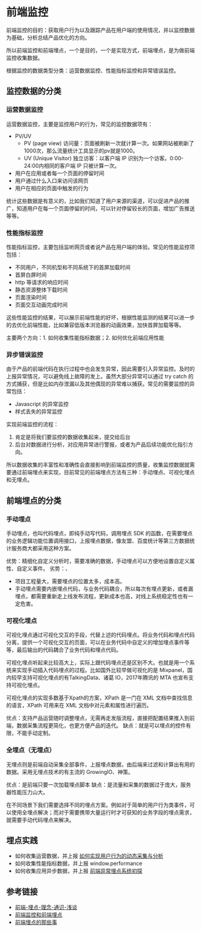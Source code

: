 # 前端监控

前端监控的目的：获取用户行为以及跟踪产品在用户端的使用情况，并以监控数据为基础，分析总结产品优化的方向。

所以前端监控和前端埋点，一个是目的，一个是实现方式，前端埋点，是为做前端监控收集数据。

根据监控的数据类型分类：运营数据监控、性能指标监控和异常错误监控。

## 监控数据的分类
### 运营数据监控

运营数据监控，主要是监控用户的行为，常见的监控数据项有：

- PV/UV
  - PV (page view) 访问量：页面被刷新一次就计算一次。如果网站被刷新了1000次，那么流量统计工具显示的pv就是1000。
  - UV (Unique Visitor) 独立访客：以客户端 IP 识别为一个访客。0:00-24:00内相同的客户端 IP 只被计算一次。
- 用户在应用或者每一个页面的停留时间
- 用户通过什么入口来访问该网页
- 用户在相应的页面中触发的行为

统计这些数据是有意义的，比如我们知道了用户来源的渠道，可以促进产品的推广，知道用户在每一个页面停留的时间，可以针对停留较长的页面，增加广告推送等等。

### 性能指标监控

性能指标监控，主要包括监听网页或者说产品在用户端的体验。常见的性能监控项包括：

- 不同用户，不同机型和不同系统下的首屏加载时间
- 首屏白屏时间
- http 等请求的响应时间
- 静态资源整体下载时间
- 页面渲染时间
- 页面交互动画完成时间

这些性能监控的结果，可以展示前端性能的好坏，根据性能监测的结果可以进一步的去优化前端性能，比如兼容低版本浏览器的动画效果，加快首屏加载等等。

主要两个方向：1. 如何收集性能指标数据；2. 如何优化前端应用性能

### 异步错误监控

由于产品的前端代码在执行过程中也会发生异常，因此需要引入异常监控。及时的上报异常情况，可以避免线上故障的发上。虽然大部分异常可以通过 try catch 的方式捕获，但是比如内存泄漏以及其他偶现的异常难以捕获。常见的需要监控的异常包括：

- Javascript 的异常监控
- 样式丢失的异常监控

实现前端监控的流程：
1. 肯定是将我们要监控的数据收集起来，提交给后台
2. 后台对数据进行分析，对应用异常进行警报，或者为产品后续功能优化指引方向。

所以数据收集的丰富性和准确性会直接影响到前端监控的质量，收集监控数据就需要通过前端埋点来实现，目前常见的前端埋点方法有三种：手动埋点、可视化埋点和无埋点。

## 前端埋点的分类

### 手动埋点

手动埋点，也叫代码埋点，即纯手动写代码，调用埋点 SDK 的函数，在需要埋点的业务逻辑功能位置调用接口，上报埋点数据，像友盟、百度统计等第三方数据统计服务商大都采用这种方案。

优势：精细化自定义分析时，需要准确的数据，手动埋点可以方便地设置自定义属性、自定义事件。
劣势：、
- 项目工程量大，需要埋点的位置太多，成本高。
- 手动埋点需要内嵌埋点代码，与业务代码耦合，所以每次有埋点更新，或者漏埋点，都需要重新走上线发布流程，更新成本也高，对线上系统稳定性也有一定危害。

### 可视化埋点

可视化埋点通过可视化交互的手段，代替上述的代码埋点。将业务代码和埋点代码分离，提供一个可视化交互的页面，可以在业务代码中自定义的增加埋点事件等等，最后输出的代码耦合了业务代码和埋点代码。

可视化埋点听起来比较高大上，实际上跟代码埋点还是区别不大。也就是用一个系统来实现手动插入代码埋点的过程。比如国外比较早做可视化的是 Mixpanel，国内较早支持可视化埋点的有TalkingData、诸葛 IO，2017年腾讯的 MTA 也宣布支持可视化埋点。

可视化埋点的实现多数基于Xpath的方案，XPath 是一门在 XML 文档中查找信息的语言，XPath 可用来在 XML 文档中对元素和属性进行遍历。

优点：支持产品运营随时调整埋点，无需再走发版流程，直接把配置结果推入到前端，数据采集流程更简化，也更方便产品的迭代。
缺点：就是可以埋点的控件有限，不能手动定制。

### 全埋点（无埋点）

无埋点则是前端自动采集全部事件，上报埋点数据，由后端来过滤和计算出有用的数据。采用无埋点技术的有主流的 GrowingIO、神策。

优点：是前端只要一次加载埋点脚本
缺点：是流量和采集的数据过于庞大，服务器性能压力山大。

在不同场景下我们需要选择不同的埋点方案。例如对于简单的用户行为类事件，可以使用全埋点解决；而对于需要携带大量运行时才可获知的业务字段的埋点需求，就需要手动代码埋点来解决。

## 埋点实践

- 如何收集运营数据，并上报 [如何实现用户行为的动态采集与分析](https://www.zoo.team/article/user-data-analysis)
- 如何收集性能指标数据，并上报 window.performance
- 如何收集应用异步数据，并上报 [前端异常埋点系统初探](https://juejin.cn/post/6965022635470110733)

## 参考链接
- [前端-埋点-理念-通识-浅谈](https://juejin.cn/post/6844903877406359560#heading-15)
- [前端监控和前端埋点](https://zhuanlan.zhihu.com/p/65834362)
- [前端埋点的那些事](https://www.imooc.com/article/27151)